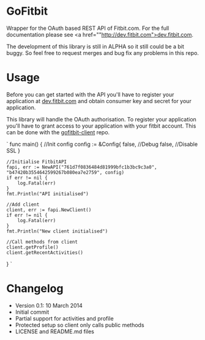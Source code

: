 # GoFitbit

Wrapper for the OAuth based REST API of Fitbit.com. For the full documentation please see <a href=""http://dev.fitbit.com">dev.fitbit.com</a>.

The development of this library is still in ALPHA so it still could be a bit buggy. So feel free to request merges and bug fix any problems in this repo.

# Usage

Before you can get started with the API you'll have to register your application at <a href="http://dev.fitbit.com">dev.fitbit.com</a> and obtain consumer key and secret for your application.

This library will handle the OAuth authorisation. To register your application you'll have to grant access to your application with your fitbit account. This can be done with the <a href="https://github.com/lenkaiser/gofitbit-client">gofitbit-client</a> repo.

`
func main() {
	//Init config
	config := &Config{
		false, //Debug
		false, //Disable SSL
	}

	//Initialise FitbitAPI
	fapi, err := NewAPI("761d7f0836484d81999bfc1b3bc9c3a0", "b47420b3554642599267b080ea7e2759", config)
	if err != nil {
		log.Fatal(err)
	}
	fmt.Println("API initialised")

	//Add client
	client, err := fapi.NewClient()
	if err != nil {
		log.Fatal(err)
	}
	fmt.Println("New client initialised")

	//Call methods from client
	client.getProfile()
	client.getRecentActivities()
}
`

# Changelog
- Version 0.1: 10 March 2014
 - Initial commit
 - Partial support for activities and profile
 - Protected setup so client only calls public methods
 - LICENSE and README.md files
